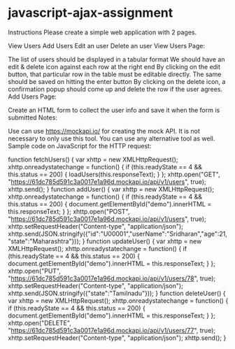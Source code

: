 # javascript-ajax-assignment
Instructions
Please create a simple web application with 2 pages.

View Users
Add Users
Edit an user
Delete an user
View Users Page:

The list of users should be displayed in a tabular format
We should have an edit & delete icon against each row at the right end
By clicking on the edit button, that particular row in the table must be editable directly. The same should be saved on hitting the enter button
By clicking on the delete icon, a confirmation popup should come up and delete the row if the user agrees. 
Add Users Page:

Create an HTML form to collect the user info and save it when the form is submitted 
Notes:

Use can use https://mockapi.io/ for creating the mock API. It is not necessary to only use this tool. You can use any alternative tool as well.   
Sample code on JavaScript  for the HTTP request:

function fetchUsers() {
var xhttp = new XMLHttpRequest();
xhttp.onreadystatechange = function() {
if (this.readyState == 4 && this.status == 200) {
loadUsers(this.responseText);
}
};
xhttp.open("GET", "https://61dc785d591c3a0017e1a96d.mockapi.io/api/v1/users", true);
xhttp.send();
}
function addUser() {
var xhttp = new XMLHttpRequest();
xhttp.onreadystatechange = function() {
if (this.readyState == 4 && this.status == 200) {
document.getElementById("demo").innerHTML = this.responseText;
}
};
xhttp.open("POST", "https://61dc785d591c3a0017e1a96d.mockapi.io/api/v1/users", true);
xhttp.setRequestHeader("Content-type", "application/json");
xhttp.send(JSON.stringify({"id":"U00001","userName":"Sridharan","age":21,"state":"Maharashtra"}));
}
function updateUser() {
var xhttp = new XMLHttpRequest();
xhttp.onreadystatechange = function() {
if (this.readyState == 4 && this.status == 200) {
document.getElementById("demo").innerHTML = this.responseText;
}
};
xhttp.open("PUT", "https://61dc785d591c3a0017e1a96d.mockapi.io/api/v1/users/78", true);
xhttp.setRequestHeader("Content-type", "application/json");
xhttp.send(JSON.stringify({"state":"Tamilnadu"}));
}
function deleteUser() {
var xhttp = new XMLHttpRequest();
xhttp.onreadystatechange = function() {
if (this.readyState == 4 && this.status == 200) {
document.getElementById("demo").innerHTML = this.responseText;
}
};
xhttp.open("DELETE", "https://61dc785d591c3a0017e1a96d.mockapi.io/api/v1/users/77", true);
xhttp.setRequestHeader("Content-type", "application/json");
xhttp.send();
}

